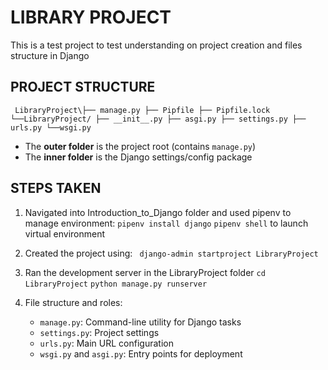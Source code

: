 # LIBRARY PROJECT

This is a test project to test understanding on project creation and files structure in Django

## PROJECT STRUCTURE
``` LibraryProject\├── manage.py ├── Pipfile ├── Pipfile.lock └──LibraryProject/ ├── __init__.py ├── asgi.py ├── settings.py ├── urls.py └──wsgi.py```

- The **outer folder** is the project root (contains `manage.py`)
- The **inner folder** is the Django settings/config package

## STEPS TAKEN
1. Navigated into Introduction_to_Django folder and used pipenv to manage environment:
`pipenv install django`
`pipenv shell` to launch virtual environment

2. Created the project using:
` django-admin startproject LibraryProject`

3. Ran the development server in the LibraryProject folder
`cd LibraryProject`
`python manage.py runserver`

4. File structure and roles:
    - `manage.py`: Command-line utility for Django tasks
    - `settings.py`: Project settings
    - `urls.py`: Main URL configuration
    - `wsgi.py` and `asgi.py`: Entry points for deployment


